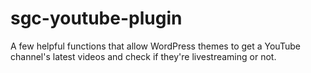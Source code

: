 # sgc-youtube-plugin

A few helpful functions that allow WordPress themes to get a YouTube channel's latest videos and check if they're livestreaming or not.
